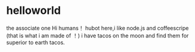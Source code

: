 # helloworld
the associate one
Hi humans！
hubot here,i like node.js and coffeescripe (that is what i am made of ！)
i have tacos on the moon and find them for superior to earth tacos. 
